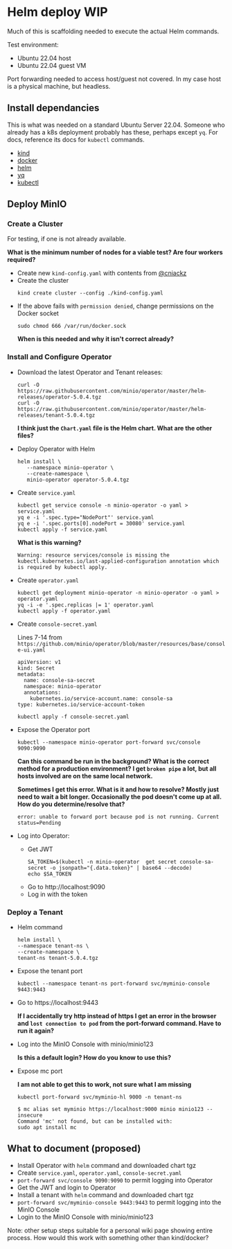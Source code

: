 # Helm deploy WIP

Much of this is scaffolding needed to execute the actual Helm commands.

Test environment:

* Ubuntu 22.04 host
* Ubuntu 22.04 guest VM

Port forwarding needed to access host/guest not covered. In my case host is a physical machine, but headless.

## Install dependancies

This is what was needed on a standard Ubuntu Server 22.04. Someone who already has a k8s deployment probably has these, perhaps except `yq`. For docs, reference its docs for `kubectl` commands.

* [kind](https://kind.sigs.k8s.io/docs/user/quick-start/#installation)
* [docker](https://docs.docker.com/engine/install/ubuntu/)
* [helm](https://helm.sh/docs/intro/install/)
* [yq](https://github.com/mikefarah/yq/#install)
* [kubectl](https://kubernetes.io/docs/tasks/tools/install-kubectl-linux/#install-using-native-package-management)

## Deploy MinIO

### Create a Cluster

For testing, if one is not already available.

**What is the minimum number of nodes for a viable test? Are four workers required?**

* Create new `kind-config.yaml` with contents from [@cniackz](https://github.com/cniackz/public/wiki/How-to-install-MinIO-Using-Helm-in-Kubernetes#steps)
* Create the cluster
  ```
  kind create cluster --config ./kind-config.yaml
  ```
* If the above fails with `permission denied`, change permissions on the Docker socket
  ```
  sudo chmod 666 /var/run/docker.sock
  ```
  **When is this needed and why it isn't correct already?**
  
### Install and Configure Operator

* Download the latest Operator and Tenant releases:
  ```
  curl -O https://raw.githubusercontent.com/minio/operator/master/helm-releases/operator-5.0.4.tgz
  curl -O https://raw.githubusercontent.com/minio/operator/master/helm-releases/tenant-5.0.4.tgz
  ```
  **I think just the `Chart.yaml` file is the Helm chart. What are the other files?**

* Deploy Operator with Helm
  ```
  helm install \
     --namespace minio-operator \
     --create-namespace \
     minio-operator operator-5.0.4.tgz
  ```

* Create `service.yaml`
  ```
  kubectl get service console -n minio-operator -o yaml > service.yaml
  yq e -i '.spec.type="NodePort"' service.yaml
  yq e -i '.spec.ports[0].nodePort = 30080' service.yaml
  kubectl apply -f service.yaml
  ```
  **What is this warning?**
  ```
  Warning: resource services/console is missing the kubectl.kubernetes.io/last-applied-configuration annotation which is required by kubectl apply.
  ```

* Create `operator.yaml`
  ```
  kubectl get deployment minio-operator -n minio-operator -o yaml > operator.yaml
  yq -i -e '.spec.replicas |= 1' operator.yaml
  kubectl apply -f operator.yaml
  ```
  
* Create `console-secret.yaml`

  Lines 7-14 from `https://github.com/minio/operator/blob/master/resources/base/console-ui.yaml`
  ```
  apiVersion: v1
  kind: Secret
  metadata:
    name: console-sa-secret
    namespace: minio-operator
    annotations:
      kubernetes.io/service-account.name: console-sa
  type: kubernetes.io/service-account-token
  ```
  ```
  kubectl apply -f console-secret.yaml
  ```
  
* Expose the Operator port
  ```
  kubectl --namespace minio-operator port-forward svc/console 9090:9090
  ```
  **Can this command be run in the background? What is the correct method for a production environment? I get `broken pipe` a lot, but all hosts involved are on the same local network.**
  
  **Sometimes I get this error. What is it and how to resolve? Mostly just need to wait a bit longer. Occasionally the pod doesn't come up at all. How do you determine/resolve that?**
  ```
  error: unable to forward port because pod is not running. Current status=Pending
  ```
  
* Log into Operator:
  * Get JWT
    ```
    SA_TOKEN=$(kubectl -n minio-operator  get secret console-sa-secret -o jsonpath="{.data.token}" | base64 --decode)
    echo $SA_TOKEN
    ```
  * Go to http://localhost:9090
  * Log in with the token

### Deploy a Tenant

* Helm command
  ```
  helm install \
  --namespace tenant-ns \
  --create-namespace \
  tenant-ns tenant-5.0.4.tgz
  ```

* Expose the tenant port
  ```
  kubectl --namespace tenant-ns port-forward svc/myminio-console 9443:9443
  ```
* Go to https://localhost:9443

  **If I accidentally try http instead of https I get an error in the browser and `lost connection to pod` from the port-forward command. Have to run it again?**

* Log into the MinIO Console with minio/minio123

  **Is this a default login? How do you know to use this?**
  
* Expose mc port

  **I am not able to get this to work, not sure what I am missing**
  
  ```
  kubectl port-forward svc/myminio-hl 9000 -n tenant-ns
  ```
  ```
  $ mc alias set myminio https://localhost:9000 minio minio123 --insecure
  Command 'mc' not found, but can be installed with:
  sudo apt install mc
  ```

## What to document (proposed)

* Install Operator with `helm` command and downloaded chart tgz
* Create `service.yaml`, `operator.yaml`, `console-secret.yaml`
* `port-forward svc/console 9090:9090` to permit logging into Operator
* Get the JWT and login to Operator
* Install a tenant with `helm` command and downloaded chart tgz
* `port-forward svc/myminio-console 9443:9443` to permit logging into the MinIO Console
* Login to the MinIO Console with minio/minio123

Note: other setup steps suitable for a personal wiki page showing entire process. How would this work with something other than kind/docker?
